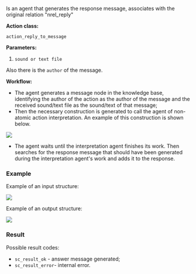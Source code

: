Is an agent that generates the response message, associates with the original relation "nrel_reply"

**Action class:**

`action_reply_to_message`


**Parameters:**

1. `sound or text file`

Also there is the `author` of the message.

**Workflow:**

* The agent generates a message node in the knowledge base, identifying the author of the action as the author of the message and the received sound/text file as the sound/text of that message;
* Then the necessary construction is generated to call the agent of non-atomic action interpretation. An example of this construction is shown below.

<img src="../images/messageReplyAgentGener.png"></img>

* The agent waits until the interpretation agent finishes its work. Then searches for the response message that should have been generated during the interpretation agent's work and adds it to the response.

### Example

Example of an input structure:

<img src="../images/messageReplyAgentInput.png"></img>

Example of an output structure:

<img src="../images/messageReplyAgentOutput.png"></img>

### Result

Possible result codes:
 
* `sc_result_ok` - answer message generated;
* `sc_result_error`- internal error.
